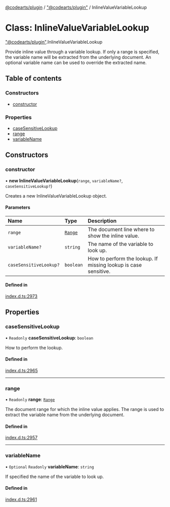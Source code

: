 [@codearts/plugin](../README.md) / ["@codearts/plugin"](../modules/_codearts_plugin_.md) / InlineValueVariableLookup

# Class: InlineValueVariableLookup

["@codearts/plugin"](../modules/_codearts_plugin_.md).InlineValueVariableLookup

Provide inline value through a variable lookup.
If only a range is specified, the variable name will be extracted from the underlying document.
An optional variable name can be used to override the extracted name.

## Table of contents

### Constructors

- [constructor](codearts_plugin_.InlineValueVariableLookup.md#constructor)

### Properties

- [caseSensitiveLookup](codearts_plugin_.InlineValueVariableLookup.md#casesensitivelookup)
- [range](codearts_plugin_.InlineValueVariableLookup.md#range)
- [variableName](codearts_plugin_.InlineValueVariableLookup.md#variablename)

## Constructors

### constructor

• **new InlineValueVariableLookup**(`range`, `variableName?`, `caseSensitiveLookup?`)

Creates a new InlineValueVariableLookup object.

#### Parameters

| Name | Type | Description |
| :------ | :------ | :------ |
| `range` | [`Range`](codearts_plugin_.Range.md) | The document line where to show the inline value. |
| `variableName?` | `string` | The name of the variable to look up. |
| `caseSensitiveLookup?` | `boolean` | How to perform the lookup. If missing lookup is case sensitive. |

#### Defined in

[index.d.ts:2973](https://github.com/huaweicloud/cloudide-plugin-api/blob/03b481c/index.d.ts#L2973)

## Properties

### caseSensitiveLookup

• `Readonly` **caseSensitiveLookup**: `boolean`

How to perform the lookup.

#### Defined in

[index.d.ts:2965](https://github.com/huaweicloud/cloudide-plugin-api/blob/03b481c/index.d.ts#L2965)

___

### range

• `Readonly` **range**: [`Range`](codearts_plugin_.Range.md)

The document range for which the inline value applies.
The range is used to extract the variable name from the underlying document.

#### Defined in

[index.d.ts:2957](https://github.com/huaweicloud/cloudide-plugin-api/blob/03b481c/index.d.ts#L2957)

___

### variableName

• `Optional` `Readonly` **variableName**: `string`

If specified the name of the variable to look up.

#### Defined in

[index.d.ts:2961](https://github.com/huaweicloud/cloudide-plugin-api/blob/03b481c/index.d.ts#L2961)
